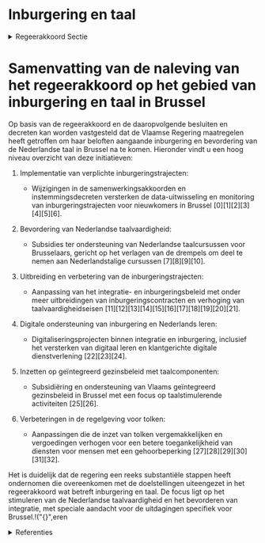 # Inburgering en taal

<details>
        <summary>Regeerakkoord Sectie </summary>
        <p>5.7 Inburgering en taal De verplichte inburgering in Brussel is een feit en kan van start. Vanuit Vlaanderen is hier hard aan gewerkt met de Gemeenschappelijke Gemeenschapscommissie; we zetten ons nu volop in op de uitwerking en toeleiding naar de Nederlandstalige inburgeringstrajecten. Door het voeren van een taalpromotiebeleid en het voorzien van een versterkt aanbod Nederlands Tweede Taal via o.a. werk (i.s.m. Actiris) en onder-wijs (voor leerlingen én ouders), stimuleren we de kennis en het gebruik van het Nederlands in Brussel. Met verenigingen die we ondersteunen maken we klare afspraken over het gebruik van en communicatie in het Nederlands. Doel is om te komen tot een echte en doorleefde tweetaligheid in Brussel. We zullen de naleving van de taalwetgeving in Brussel actief opvolgen, en ondersteuning bieden aan burgers die het slachtoffer zijn van taalwantoestanden in Brussel, in het bijzonder in de ziekenhuizen, in de welzijnsvoorzieningen (in het bijzonder de voorzieningen erkend door de Gemeenschappelijke Gemeenschapscommissie), bij de politie, bij de brandweerdiensten, en bij de lokale besturen. We gebruiken daarvoor onder meer de dienstverlening van het Steunpunt Taalwetwijzer en het Vlaams Meldpunt taal-klachten in de Brusselse ziekenhuizen. </p>
        </details> 

# Samenvatting van de naleving van het regeerakkoord op het gebied van inburgering en taal in Brussel

Op basis van de regeerakkoord en de daaropvolgende besluiten en decreten kan worden vastgesteld dat de Vlaamse Regering maatregelen heeft getroffen om haar beloften aangaande inburgering en bevordering van de Nederlandse taal in Brussel na te komen. Hieronder vindt u een hoog niveau overzicht van deze initiatieven:

1. Implementatie van verplichte inburgeringstrajecten:
   - Wijzigingen in de samenwerkingsakkoorden en instemmingsdecreten versterken de data-uitwisseling en monitoring van inburgeringstrajecten voor nieuwkomers in Brussel \[0\]\[1\]\[2\]\[3\]\[4\]\[5\]\[6\].

2. Bevordering van Nederlandse taalvaardigheid:
   - Subsidies ter ondersteuning van Nederlandse taalcursussen voor Brusselaars, gericht op het verlagen van de drempels om deel te nemen aan Nederlandstalige cursussen \[7\]\[8\]\[9\]\[10\].

3. Uitbreiding en verbetering van de inburgeringstrajecten:
   - Aanpassing van het integratie- en inburgeringsbeleid met onder meer uitbreidingen van inburgeringscontracten en verhoging van taalvaardigheidseisen \[11\]\[12\]\[13\]\[14\]\[15\]\[16\]\[17\]\[18\]\[19\]\[20\]\[21\].

4. Digitale ondersteuning van inburgering en Nederlands leren:
   - Digitaliseringsprojecten binnen integratie en inburgering, inclusief het versterken van digitaal leren en klantgerichte digitale dienstverlening \[22\]\[23\]\[24\].

5. Inzetten op geïntegreerd gezinsbeleid met taalcomponenten:
   - Subsidiëring en ondersteuning van Vlaams geïntegreerd gezinsbeleid in Brussel met een focus op taalstimulerende activiteiten \[25\]\[26\].

6. Verbeteringen in de regelgeving voor tolken:
   - Aanpassingen die de inzet van tolken vergemakkelijken en vergoedingen verhogen voor een betere toegankelijkheid van diensten voor mensen met een gehoorbeperking \[27\]\[28\]\[29\]\[30\]\[31\]\[32\].

Het is duidelijk dat de regering een reeks substantiële stappen heeft ondernomen die overeenkomen met de doelstellingen uiteengezet in het regeerakkoord wat betreft inburgering en taal. De focus ligt op het stimuleren van de Nederlandse taalvaardigheid en het bevorderen van integratie, met speciale aandacht voor de uitdagingen specifiek voor Brussel.!("{}",eren

<details>
        <summary> Referenties</summary>
        **[\[0\]](https://beslissingenvlaamseregering.vlaanderen.be/?search=Verplicht%20inburgeringstraject%20voor%20nieuwkomers%20in%20Brussel-Hoofdstad%3A%20gewijzigde%20samenwerkingsovereenkomst&dateOption=select&startDate=2022-05-06T08%3A00%3A00Z&endDate=2022-05-06T08%3A00%3A00Z)** : **(2022-05-06)** Verplicht inburgeringstraject voor nieuwkomers in Brussel-Hoofdstad: gewijzigde samenwerkingsovereenkomst 

**[\[1\]](https://beslissingenvlaamseregering.vlaanderen.be/?search=Verplicht%20inburgeringstraject%20nieuwkomers%20Brussel-Hoofdstad%3A%20gewijzigde%20samenwerkingsakkoord%20en%20voorontwerp%20instemmingsdecreet&dateOption=select&startDate=2023-11-17T09%3A00%3A00Z&endDate=2023-11-17T09%3A00%3A00Z)** : **(2023-11-17)** Verplicht inburgeringstraject nieuwkomers Brussel-Hoofdstad: gewijzigde samenwerkingsakkoord en voorontwerp instemmingsdecreet 

**[\[2\]](https://beslissingenvlaamseregering.vlaanderen.be/?search=Verplicht%20inburgeringstraject%20voor%20nieuwkomers%20in%20Brussel-Hoofdstad%3A%20gewijzigde%20samenwerkingsovereenkomst&dateOption=select&startDate=2022-06-03T08%3A00%3A00Z&endDate=2022-06-03T08%3A00%3A00Z)** : **(2022-06-03)** Verplicht inburgeringstraject voor nieuwkomers in Brussel-Hoofdstad: gewijzigde samenwerkingsovereenkomst 

**[\[3\]](https://beslissingenvlaamseregering.vlaanderen.be/?search=Verplicht%20inburgeringstraject%20nieuwkomers%20Brussel-Hoofdstad%3A%20gewijzigde%20samenwerkingsakkoord%20en%20voorontwerp%20instemmingsdecreet&dateOption=select&startDate=2023-09-08T08%3A00%3A00Z&endDate=2023-09-08T08%3A00%3A00Z)** : **(2023-09-08)** Verplicht inburgeringstraject nieuwkomers Brussel-Hoofdstad: gewijzigde samenwerkingsakkoord en voorontwerp instemmingsdecreet 

**[\[4\]](https://beslissingenvlaamseregering.vlaanderen.be/?search=Verplicht%20inburgeringstraject%20voor%20nieuwkomers%20in%20Brussel-Hoofdstad%3A%20instemmingsdecreet%20gewijzigde%20samenwerkingsovereenkomst&dateOption=select&startDate=2022-03-11T09%3A00%3A00Z&endDate=2022-03-11T09%3A00%3A00Z)** : **(2022-03-11)** Verplicht inburgeringstraject voor nieuwkomers in Brussel-Hoofdstad: instemmingsdecreet gewijzigde samenwerkingsovereenkomst 

**[\[5\]](https://beslissingenvlaamseregering.vlaanderen.be/?search=Verplicht%20inburgeringstraject%20voor%20nieuwkomers%20in%20Brussel-Hoofdstad%3A%20instemmingsdecreet%20gewijzigde%20samenwerkingsovereenkomst&dateOption=select&startDate=2022-01-14T09%3A00%3A00Z&endDate=2022-01-14T09%3A00%3A00Z)** : **(2022-01-14)** Verplicht inburgeringstraject voor nieuwkomers in Brussel-Hoofdstad: instemmingsdecreet gewijzigde samenwerkingsovereenkomst 

**[\[6\]](https://beslissingenvlaamseregering.vlaanderen.be/?search=Decreet%20gewijzigde%20samenwerkingsovereenkomst%20verplicht%20inburgeringstraject%20voor%20nieuwkomers%20in%20Brussel-Hoofdstad&dateOption=select&startDate=2022-07-15T08%3A00%3A00Z&endDate=2022-07-15T08%3A00%3A00Z)** : **(2022-07-15)** Decreet gewijzigde samenwerkingsovereenkomst verplicht inburgeringstraject voor nieuwkomers in Brussel-Hoofdstad 

**[\[7\]](https://beslissingenvlaamseregering.vlaanderen.be/?search=Subsidie%20leerlingen%20cursus%20Nederlands%20als%20tweede%20taal%20%28NT2%29%20in%20Brussel&dateOption=select&startDate=2021-12-03T09%3A00%3A00Z&endDate=2021-12-03T09%3A00%3A00Z)** : **(2021-12-03)** Subsidie leerlingen cursus Nederlands als tweede taal (NT2) in Brussel 

**[\[8\]](https://beslissingenvlaamseregering.vlaanderen.be/?search=Subsidie%20project%20%E2%80%98Vervolgtrajecten%20Inburgering%27&dateOption=select&startDate=2022-12-23T09%3A00%3A00Z&endDate=2022-12-23T09%3A00%3A00Z)** : **(2022-12-23)** Subsidie project ‘Vervolgtrajecten Inburgering' 

**[\[9\]](https://beslissingenvlaamseregering.vlaanderen.be/?search=Wijziging%20subsidiebesluit%20NT2%20Brussel&dateOption=select&startDate=2022-12-09T09%3A00%3A00Z&endDate=2022-12-09T09%3A00%3A00Z)** : **(2022-12-09)** Wijziging subsidiebesluit NT2 Brussel 

**[\[10\]](https://beslissingenvlaamseregering.vlaanderen.be/?search=Taalvereisten%20taxibesluit&dateOption=select&startDate=2022-06-03T08%3A00%3A00Z&endDate=2022-06-03T08%3A00%3A00Z)** : **(2022-06-03)** Taalvereisten taxibesluit 

**[\[11\]](https://beslissingenvlaamseregering.vlaanderen.be/?search=Wijziging%20regelgeving%20Vlaams%20integratie-%20en%20inburgeringsbeleid%3A%20hertekening%20inburgeringstraject&dateOption=select&startDate=2021-12-17T09%3A00%3A00Z&endDate=2021-12-17T09%3A00%3A00Z)** : **(2021-12-17)** Wijziging regelgeving Vlaams integratie- en inburgeringsbeleid: hertekening inburgeringstraject 

**[\[12\]](https://beslissingenvlaamseregering.vlaanderen.be/?search=Wijziging%20regelgeving%20Vlaams%20integratie-%20en%20inburgeringsbeleid%3A%20hertekening%20inburgeringstraject&dateOption=select&startDate=2021-10-22T08%3A00%3A00Z&endDate=2021-10-22T08%3A00%3A00Z)** : **(2021-10-22)** Wijziging regelgeving Vlaams integratie- en inburgeringsbeleid: hertekening inburgeringstraject 

**[\[13\]](https://beslissingenvlaamseregering.vlaanderen.be/?search=Wijziging%20regelgeving%20Vlaams%20integratie-%20en%20inburgeringsbeleid%3A%20hertekening%20inburgeringstraject&dateOption=select&startDate=2021-07-16T06%3A00%3A00Z&endDate=2021-07-16T06%3A00%3A00Z)** : **(2021-07-16)** Wijziging regelgeving Vlaams integratie- en inburgeringsbeleid: hertekening inburgeringstraject 

**[\[14\]](https://beslissingenvlaamseregering.vlaanderen.be/?search=Vlaams%20integratie-%20en%20inburgeringsbeleid%3A%20wijzigingsdecreet&dateOption=select&startDate=2023-10-27T08%3A00%3A00Z&endDate=2023-10-27T08%3A00%3A00Z)** : **(2023-10-27)** Vlaams integratie- en inburgeringsbeleid: wijzigingsdecreet 

**[\[15\]](https://beslissingenvlaamseregering.vlaanderen.be/?search=Wijziging%20integratie-%20en%20inburgeringsdecreet&dateOption=select&startDate=2021-02-26T09%3A00%3A00Z&endDate=2021-02-26T09%3A00%3A00Z)** : **(2021-02-26)** Wijziging integratie- en inburgeringsdecreet 

**[\[16\]](https://beslissingenvlaamseregering.vlaanderen.be/?search=Wijziging%20integratie-%20en%20inburgeringsdecreet&dateOption=select&startDate=2021-07-09T08%3A00%3A00Z&endDate=2021-07-09T08%3A00%3A00Z)** : **(2021-07-09)** Wijziging integratie- en inburgeringsdecreet 

**[\[17\]](https://beslissingenvlaamseregering.vlaanderen.be/?search=Wijziging%20integratie-%20en%20inburgeringsdecreet&dateOption=select&startDate=2021-05-07T08%3A00%3A00Z&endDate=2021-05-07T08%3A00%3A00Z)** : **(2021-05-07)** Wijziging integratie- en inburgeringsdecreet 

**[\[18\]](https://beslissingenvlaamseregering.vlaanderen.be/?search=Subsidie%20taalstimulerende%20activiteiten%20Nederlands%20in%20schoolvakanties%20en%20buitenschoolse%20opvang%20voor%20kinderen%20en%20jongeren&dateOption=select&startDate=2020-07-10T08%3A00%3A00Z&endDate=2020-07-10T08%3A00%3A00Z)** : **(2020-07-10)** Subsidie taalstimulerende activiteiten Nederlands in schoolvakanties en buitenschoolse opvang voor kinderen en jongeren 

**[\[19\]](https://beslissingenvlaamseregering.vlaanderen.be/?search=Wijziging%20Integratie-%20en%20inburgeringsdecreet&dateOption=select&startDate=2020-12-18T09%3A00%3A00Z&endDate=2020-12-18T09%3A00%3A00Z)** : **(2020-12-18)** Wijziging Integratie- en inburgeringsdecreet 

**[\[20\]](https://beslissingenvlaamseregering.vlaanderen.be/?search=Hertekening%20inburgeringstraject&dateOption=select&startDate=2020-07-17T08%3A00%3A00Z&endDate=2020-07-17T08%3A00%3A00Z)** : **(2020-07-17)** Hertekening inburgeringstraject 

**[\[21\]](https://beslissingenvlaamseregering.vlaanderen.be/?search=Hertekening%20vormingspakket%20NT2%3A%20wijzigingsdecreet&dateOption=select&startDate=2022-02-11T09%3A00%3A00Z&endDate=2022-02-11T09%3A00%3A00Z)** : **(2022-02-11)** Hertekening vormingspakket NT2: wijzigingsdecreet 

**[\[22\]](https://beslissingenvlaamseregering.vlaanderen.be/?search=Plan%20Vlaamse%20Veerkracht%3A%20Digitaliseringsprojecten%20inburgering&dateOption=select&startDate=2022-07-15T08%3A00%3A00Z&endDate=2022-07-15T08%3A00%3A00Z)** : **(2022-07-15)** Plan Vlaamse Veerkracht: Digitaliseringsprojecten inburgering 

**[\[23\]](https://beslissingenvlaamseregering.vlaanderen.be/?search=Plan%20Vlaamse%20Veerkracht%3A%20Digitalisering%20integratie%20en%20inburgering&dateOption=select&startDate=2021-09-17T08%3A00%3A00Z&endDate=2021-09-17T08%3A00%3A00Z)** : **(2021-09-17)** Plan Vlaamse Veerkracht: Digitalisering integratie en inburgering 

**[\[24\]](https://beslissingenvlaamseregering.vlaanderen.be/?search=Plan%20Vlaamse%20Veerkracht%3A%20Digitalisering%20integratie%20en%20inburgering&dateOption=select&startDate=2022-11-18T09%3A00%3A00Z&endDate=2022-11-18T09%3A00%3A00Z)** : **(2022-11-18)** Plan Vlaamse Veerkracht: Digitalisering integratie en inburgering 

**[\[25\]](https://beslissingenvlaamseregering.vlaanderen.be/?search=Subsidi%C3%ABring%20Vlaams%20ge%C3%AFntegreerd%20gezinsbeleid%20in%20Brussel&dateOption=select&startDate=2022-02-04T09%3A00%3A00Z&endDate=2022-02-04T09%3A00%3A00Z)** : **(2022-02-04)** Subsidiëring Vlaams geïntegreerd gezinsbeleid in Brussel 

**[\[26\]](https://beslissingenvlaamseregering.vlaanderen.be/?search=Subsidi%C3%ABring%20Vlaams%20ge%C3%AFntegreerd%20gezinsbeleid%20in%20Brussel&dateOption=select&startDate=2021-12-10T09%3A00%3A00Z&endDate=2021-12-10T09%3A00%3A00Z)** : **(2021-12-10)** Subsidiëring Vlaams geïntegreerd gezinsbeleid in Brussel 

**[\[27\]](https://beslissingenvlaamseregering.vlaanderen.be/?search=Centraal%20tolkenbureau%20Onderwijs%20en%20Welzijn%3A%20verhoging%20persoonlijk%20contingent%20tolkuren&dateOption=select&startDate=2020-05-29T08%3A00%3A00Z&endDate=2020-05-29T08%3A00%3A00Z)** : **(2020-05-29)** Centraal tolkenbureau Onderwijs en Welzijn: verhoging persoonlijk contingent tolkuren 

**[\[28\]](https://beslissingenvlaamseregering.vlaanderen.be/?search=Verhoging%20uurloon%20en%20kilometervergoeding%20tolken%20Gebarentaal%20en%20schrijftolken%20in%20welzijns-%20en%20onderwijssituaties&dateOption=select&startDate=2022-09-02T08%3A00%3A00Z&endDate=2022-09-02T08%3A00%3A00Z)** : **(2022-09-02)** Verhoging uurloon en kilometervergoeding tolken Gebarentaal en schrijftolken in welzijns- en onderwijssituaties 

**[\[29\]](https://beslissingenvlaamseregering.vlaanderen.be/?search=Diplomavoorwaarden%20voor%20tolken%20Gebarentaal%20en%20schrijftolken%3A%20wijzigingsbesluit&dateOption=select&startDate=2023-04-21T08%3A00%3A00Z&endDate=2023-04-21T08%3A00%3A00Z)** : **(2023-04-21)** Diplomavoorwaarden voor tolken Gebarentaal en schrijftolken: wijzigingsbesluit 

**[\[30\]](https://beslissingenvlaamseregering.vlaanderen.be/?search=Diplomavoorwaarden%20voor%20tolken%20Gebarentaal%20en%20schrijftolken%3A%20wijzigingsbesluit&dateOption=select&startDate=2023-03-10T09%3A00%3A00Z&endDate=2023-03-10T09%3A00%3A00Z)** : **(2023-03-10)** Diplomavoorwaarden voor tolken Gebarentaal en schrijftolken: wijzigingsbesluit 

**[\[31\]](https://beslissingenvlaamseregering.vlaanderen.be/?search=COVID-19%3A%20toelage%20aan%20Vlaams%20Agentschap%20Integratie%20en%20Inburgering%20voor%20tussenkomst%20in%20sociaal%20vertaal-%20en%20tolkvergoedingen&dateOption=select&startDate=2020-07-17T08%3A00%3A00Z&endDate=2020-07-17T08%3A00%3A00Z)** : **(2020-07-17)** COVID-19: toelage aan Vlaams Agentschap Integratie en Inburgering voor tussenkomst in sociaal vertaal- en tolkvergoedingen 

**[\[32\]](https://beslissingenvlaamseregering.vlaanderen.be/?search=Samenwerkingsakkoord%20en%20voorontwerp%20instemmingsdecreet%20slachtofferzorg%20Brussel&dateOption=select&startDate=2023-03-03T09%3A00%3A00Z&endDate=2023-03-03T09%3A00%3A00Z)** : **(2023-03-03)** Samenwerkingsakkoord en voorontwerp instemmingsdecreet slachtofferzorg Brussel 
        </details> 

